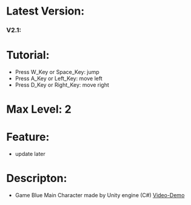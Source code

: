 # Latest Version:
### V2.1:
# Tutorial:
- Press W_Key or Space_Key: jump
- Press A_Key or Left_Key: move left
- Press D_Key or Right_Key: move right
# Max Level: 2
# Feature:
- update later
# Descripton:
- Game Blue Main Character made by Unity engine (C#)
[Video-Demo](https://www.youtube.com/channel/UCmmPqymrwJRLnOILNsLdksg)

